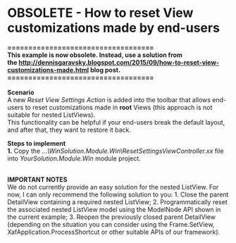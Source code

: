 # OBSOLETE - How to reset View customizations made by end-users


<p><strong>===================================<br />This example is now obsolete. Instead, use a solution from the <a href="http://dennisgaravsky.blogspot.com/2015/09/how-to-reset-view-customizations-made.html">http://dennisgaravsky.blogspot.com/2015/09/how-to-reset-view-customizations-made.html</a> blog post.<br />===================================<br /><br />Scen</strong><strong>ario</strong><strong><br /> </strong>A new <em>Reset View Settings Action</em> is added into the toolbar that allows end-users to reset customizations made in <strong>root</strong> Views (this approach is not suitable for nested ListViews).<br /> This functionality can be helpful if your end-users break the default layout, and after that, they want to restore it back.</p>
<p><strong>Steps to implement</strong><br /> <strong>1.</strong> Copy the <em>...\WinSolution.Module.Win\ResetSettingsViewController.xx</em> file into <em>YourSolution.Module.Win</em> module project.</p>
<p><strong><br />IMPORTANT NOTES</strong><br />We do not currently provide an easy solution for the nested ListView. For now, I can only recommend the following solution to you: 1. Close the parent DetailView containing a required nested ListView; 2. Programmatically reset the associated nested ListView model using the ModelNode API shown in the current example; 3. Reopen the previously closed parent DetailView (depending on the situation you can consider using the Frame.SetView, XafApplication.ProcessShortcut or other suitable APIs of our framework).</p>

<br/>


